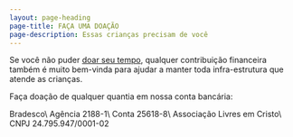 ```yaml
---
layout: page-heading
page-title: FAÇA UMA DOAÇÃO
page-description: Essas crianças precisam de você
---
```

Se você não puder [doar seu tempo][1], qualquer contribuição financeira também é muito bem-vinda
para ajudar a manter toda infra-estrutura que atende as crianças.

Faça doação de qualquer quantia em nossa conta bancária:

Bradesco\\
Agência 2188-1\\
Conta 25618-8\\
Associação Livres em Cristo\\
CNPJ 24.795.947/0001-­02

[1]: /seja-voluntario
